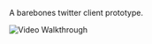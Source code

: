 A barebones twitter client prototype.

<img src='http://i.imgur.com/7hDwJF4.gif' title='Video Walkthrough' width='' alt='Video Walkthrough' />
